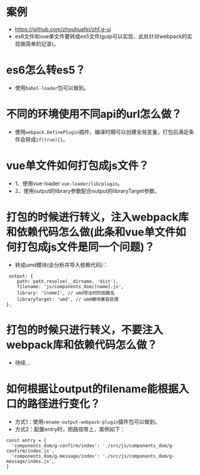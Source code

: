# 案例
* https://github.com/zhouhuafei/zhf.g-ui
* es6文件和vue单文件要转成es5文件(gulp可以实现，此处针对webpack的实现做简单的记录)。

# es6怎么转es5？
* 使用```babel-loader```包可以做到。

# 不同的环境使用不同api的url怎么做？
* 使用```webpack.DefinePlugin```插件，编译时期可以创建全局变量，打包后满足条件会转成```if(true){}```。


# vue单文件如何打包成js文件？
* 1、使用vue-loader
```vue-loader/lib/plugin```。
* 2、使用output的library参数配合output的libraryTarget参数。

# 打包的时候进行转义，注入webpack库和依赖代码怎么做(此条和vue单文件如何打包成js文件是同一个问题)？
* 转成umd模块(会分析并导入依赖代码)：
```
 output: {
    path: path.resolve(__dirname, 'dist'),
    filename: 'js/components_dom/[name].js',
    library: '[name]', // umd导出时的函数名
    libraryTarget: 'umd', // umd模块兼容处理
},
```

# 打包的时候只进行转义，不要注入webpack库和依赖代码怎么做？
* 待续...

# 如何根据让output的filename能根据入口的路径进行变化？
* 方式1：使用```rename-output-webpack-plugin```插件包可以做到。
* 方式2：配置entry时，把路径带上，案例如下：
```
const entry = {
  'components_dom/g-confirm/index': './src/js/components_dom/g-confirm/index.js',
  'components_dom/g-message/index': './src/js/components_dom/g-message/index.js',
}
```
